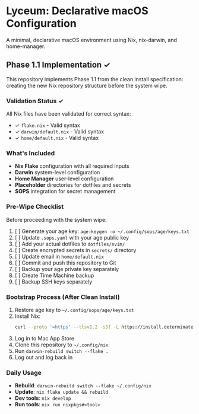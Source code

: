 # Lyceum: Declarative macOS Configuration

A minimal, declarative macOS environment using Nix, nix-darwin, and home-manager.

## Phase 1.1 Implementation ✓

This repository implements Phase 1.1 from the clean install specification: creating the new Nix repository structure before the system wipe.

### Validation Status ✓

All Nix files have been validated for correct syntax:
- ✓ `flake.nix` - Valid syntax
- ✓ `darwin/default.nix` - Valid syntax  
- ✓ `home/default.nix` - Valid syntax

### What's Included

- **Nix Flake** configuration with all required inputs
- **Darwin** system-level configuration 
- **Home Manager** user-level configuration
- **Placeholder** directories for dotfiles and secrets
- **SOPS** integration for secret management

### Pre-Wipe Checklist

Before proceeding with the system wipe:

1. [ ] Generate your age key: `age-keygen -o ~/.config/sops/age/keys.txt`
2. [ ] Update `.sops.yaml` with your age public key
3. [ ] Add your actual dotfiles to `dotfiles/nvim/`
4. [ ] Create encrypted secrets in `secrets/` directory
5. [ ] Update email in `home/default.nix`
6. [ ] Commit and push this repository to Git
7. [ ] Backup your age private key separately
8. [ ] Create Time Machine backup
9. [ ] Backup SSH keys separately

### Bootstrap Process (After Clean Install)

1. Restore age key to `~/.config/sops/age/keys.txt`
2. Install Nix:
   ```bash
   curl --proto '=https' --tlsv1.2 -sSf -L https://install.determinate.systems/nix | sh -s -- install
   ```
3. Log in to Mac App Store
4. Clone this repository to `~/.config/nix`
5. Run `darwin-rebuild switch --flake .`
6. Log out and log back in

### Daily Usage

- **Rebuild**: `darwin-rebuild switch --flake ~/.config/nix`
- **Update**: `nix flake update && rebuild`
- **Dev tools**: `nix develop`
- **Run tools**: `nix run nixpkgs#<tool>`
